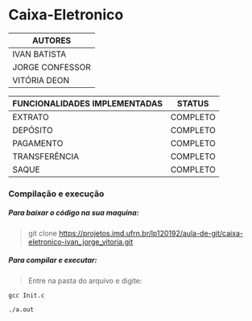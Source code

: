 # Caixa-Eletronico 

| **AUTORES** |
| ------ |
| IVAN BATISTA |
| JORGE CONFESSOR |
| VITÓRIA DEON |

| **FUNCIONALIDADES IMPLEMENTADAS** | **STATUS** |
| ------ | ------ |
| EXTRATO | COMPLETO |
| DEPÓSITO | COMPLETO |
| PAGAMENTO | COMPLETO |
| TRANSFERÊNCIA | COMPLETO |
| SAQUE | COMPLETO |

### **Compilação e execução**

##### *Para baixar o código na sua maquina:*
>  git clone https://projetos.imd.ufrn.br/lp120192/aula-de-git/caixa-eletronico-ivan_jorge_vitoria.git

##### *Para compilar e executar:*
>  Entre na pasta do arquivo e digite:

`gcc Init.c`

`./a.out`